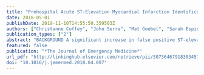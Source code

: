 ```yaml
---
title: "Prehospital Acute ST-Elevation Myocardial Infarction Identification in San Diego: A Retrospective Analysis of the Effect of a New Software Algorithm"
date: 2018-05-01
publishDate: 2019-11-10T14:55:50.359503Z
authors: ["Christanne Coffey", "John Serra", "Mat Goebel", "Sarah Espinoza", "Edward Castillo", "James Dunford"]
publication_types: ["2"]
abstract: "BACKGROUND A significant increase in false positive ST-elevation myocardial infarction (STEMI) electrocardiogram interpretations was noted after replacement of all of the City of San Diego's 110 monitor-defibrillator units with a new brand. These concerns were brought to the manufacturer and a revised interpretive algorithm was implemented. OBJECTIVES This study evaluated the effects of a revised interpretation algorithm to identify STEMI when used by San Diego paramedics. METHODS Data were reviewed 6 months before and 6 months after the introduction of a revised interpretation algorithm. True-positive and false-positive interpretations were identified. Factors contributing to an incorrect interpretation were assessed and patient demographics were collected. RESULTS A total of 372 (234 preimplementation, 138 postimplementation) cases met inclusion criteria. There was a significant reduction in false positive STEMI (150 preimplementation, 40 postimplementation; p textless 0.001) after implementation. The most common factors resulting in false positive before implementation were right bundle branch block, left bundle branch block, and atrial fibrillation. The new algorithm corrected for these misinterpretations with most postimplementation false positives attributed to benign early repolarization and poor data quality. Subsequent follow-up at 10 months showed maintenance of the observed reduction in false positives. CONCLUSIONS This study shows that introducing a revised 12-lead interpretive algorithm resulted in a significant reduction in the number of false positive STEMI electrocardiogram interpretations in a large urban emergency medical services system. Rigorous testing and standardization of new interpretative software is recommended before introduction into a clinical setting to prevent issues resulting from inappropriate cardiac catheterization laboratory activations."
featured: false
publication: "*The Journal of Emergency Medicine*"
url_pdf: "http://linkinghub.elsevier.com/retrieve/pii/S0736467918303457"
doi: "10.1016/j.jemermed.2018.04.007"
---
```


